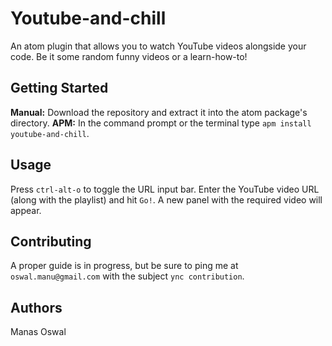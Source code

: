# Youtube-and-chill
An atom plugin that allows you to watch YouTube videos alongside your code. Be it some random funny videos or a learn-how-to!

## Getting Started
  **Manual:** Download the repository and extract it into the atom package's directory.
  **APM:** In the command prompt or the terminal type `apm install youtube-and-chill`.

## Usage
Press `ctrl-alt-o` to toggle the URL input bar.
Enter the YouTube video URL (along with the playlist) and hit `Go!`.
A new panel with the required video will appear.

## Contributing
A proper guide is in progress, but be sure to ping me at `oswal.manu@gmail.com` with the subject `ync contribution`.

## Authors
Manas Oswal
